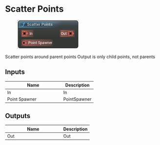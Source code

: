 # Scatter Points

<div align="left" data-full-width="false"><figure><img src="../../../api/Point/Scatter_Points.png" alt=""><figcaption></figcaption></figure></div>

Scatter points around parent points Output is only child points, not parents

## Inputs

<table><thead><tr><th width="170">Name</th><th>Description</th></tr></thead><tbody><tr><td>In</td><td>In</td></tr><tr><td>Point Spawner</td><td>PointSpawner</td></tr></tbody></table>

## Outputs

<table><thead><tr><th width="170">Name</th><th>Description</th></tr></thead><tbody><tr><td>Out</td><td>Out</td></tr></tbody></table>
